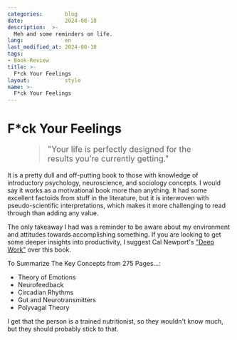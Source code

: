 ```yaml
---
categories:       blog
date:             2024-08-18
description:  >-
  Meh and some reminders on life.
lang:             en
last_modified_at: 2024-08-18
tags:
- Book-Review
title: >-
  F*ck Your Feelings
layout:           style
name: >-
  F*ck Your Feelings
---
```


# F*ck Your Feelings


<figure class="container-lg" style="padding: 0;">
    <blockquote class="blockquote" style="font-size: 18px;">
    <p>"Your life is perfectly designed for the results you’re currently getting."</p>
    </blockquote>
</figure>

It is a pretty dull and off-putting book to those with knowledge of introductory psychology, neuroscience, and sociology concepts. I would say it works as a motivational book more than anything. It had some excellent factoids from stuff in the literature, but it is interwoven with pseudo-scientific interpretations, which makes it more challenging to read through than adding any value. 

The only takeaway I had was a reminder to be aware about my environment and attitudes towards accomplishing something. If you are looking to get some deeper insights into productivity, I suggest Cal Newport's ["Deep Work"](https://blog.yougao.dev/work/deep-work/) over this book.

To Summarize The Key Concepts from 275 Pages...:
* Theory of Emotions
* Neurofeedback
* Circadian Rhythms
* Gut and Neurotransmitters
* Polyvagal Theory

I get that the person is a trained nutritionist, so they wouldn't know much, but they should probably stick to that.